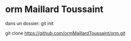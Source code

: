 # orm Maillard Toussaint

dans un dossier:
git init

git clone https://github.com/ormMaillardToussaint/orm.git
